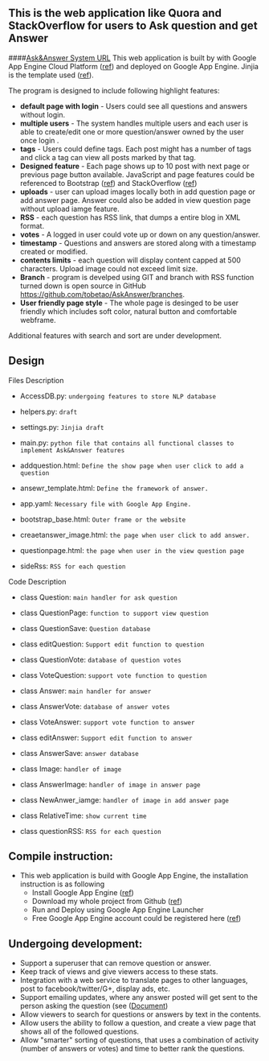 This is the web application like Quora and StackOverflow for users to Ask question and get Answer
---

####[Ask&Answer System URL](http://tobetaoblog.appspot.com/)
This web application is built by with Google App Engine Cloud Platform ([ref](https://cloud.google.com/appengine/docs)) and deployed on Google App Engine. 
Jinjia is the template used ([ref](https://cloud.google.com/appengine/docs/python/gettingstartedpython27/templates)).

The program is designed to include following highlight features:

* **default page with login** - Users could see all questions and answers without login.
* **multiple users** - The system handles multiple users and each user is able to create/edit one or more question/answer owned by the user once login .
* **tags** - Users could define tags. Each post might has a number of tags and click a tag can view all posts marked by that tag. 
* **Designed feature** - Each page shows up to 10 post with next page or previous page button available. JavaScript and page features could be referenced to Bootstrap ([ref](http://bootstrapzero.com/)) and StackOverflow ([ref](http://bootstrapzero.com/))
* **uploads** - user can upload images locally both in add question page or add answer page. Answer could also be added in view question page without upload iamge feature.
* **RSS** - each question has RSS link, that dumps a entire blog in XML format.
* **votes** - A logged in user could vote up or down on any question/answer. 
* **timestamp** - Questions and answers are stored along with a timestamp created or modified. 
* **contents limits** - each question will display content capped at 500 characters. Upload image could not exceed limit size. 
* **Branch** - program is develped using GIT and branch with RSS function turned down is open source in GitHub https://github.com/tobetao/AskAnswer/branches.
* **User friendly page style** - The whole page is desinged to be user friendly which includes soft color, natural button and comfortable webframe. 

Additional features with search and sort are under development.

Design
---
Files Description
	
* AccessDB.py: `undergoing features to store NLP database`

* helpers.py: `draft`

* settings.py: `Jinjia draft`

* main.py: `python file that contains all functional classes to implement Ask&Answer features`

* addquestion.html: `Define the show page when user click to add a question`

* ansewr_template.html: `Define the framework of answer.`

* app.yaml: `Necessary file with Google App Engine.`

* bootstrap_base.html: `Outer frame or the website`

* creaetanswer_image.html: `the page when user click to add answer.`

* questionpage.html: `the page when user in the view question page`

* sideRss: `RSS for each question`

Code Description

* class Question: `main handler for ask question`

* class QuestionPage: `function to support view question`

* class QuestionSave: `Question database`

* class editQuestion: `Support edit function to question`

* class QuestionVote: `database of question votes`

* class VoteQuestion: `support vote function to question`

* class Answer: `main handler for answer`

* class AnswerVote: `database of answer votes`

* class VoteAnswer: `support vote function to answer`

* class editAnswer: `Support edit function to answer`

* class AnswerSave: `answer database`

* class Image: `handler of image`

* class AnswerImage: `handler of image in answer page`

* class NewAnwer_iamge: `handler of image in add answer page`

* class RelativeTime: `show current time`

* class questionRSS: `RSS for each question`

Compile instruction:
---
* This web application is build with Google App Engine, the installation instruction is as following
	- Install Google App Engine ([ref](https://cloud.google.com/appengine/downloads))
	- Download my whole project from Github ([ref](https://github.com/tobetao/AskAnswer))
	- Run and Deploy using Google App Engine Launcher
	- Free Google App Engine account could be registered here ([ref](https://appengine.google.com/))

Undergoing development:
---
* Support a superuser that can remove question or answer.
* Keep track of views and give viewers access to these stats.
* Integration with a web service to translate pages to other languages, post to facebook/twitter/G+, display ads, etc.
* Support emailing updates, where any answer posted will get sent to the person asking the question (see ([Document](https://cloud.google.com/appengine/docs/python/mail/receivingmail))
* Allow viewers to search for questions or answers by text in the contents.
* Allow users the ability to follow a question, and create a view page that shows all of the followed questions.
* Allow "smarter" sorting of questions, that uses a combination of activity (number of answers or votes) and time to better rank the questions.
